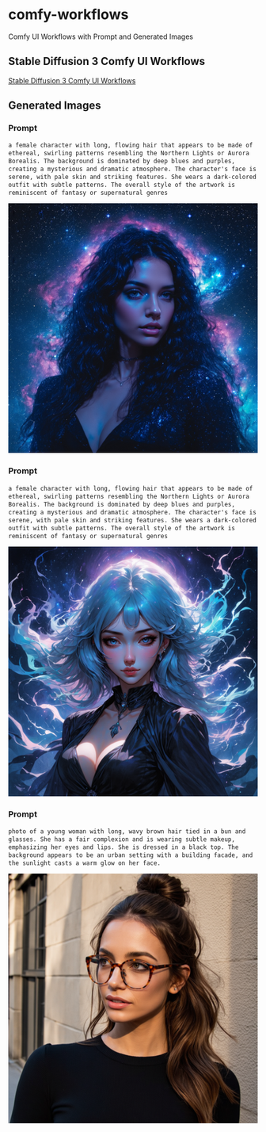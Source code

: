 # comfy-workflows
Comfy UI Workflows with Prompt and Generated Images

## Stable Diffusion 3  Comfy UI Workflows
[Stable Diffusion 3 Comfy UI Workflows](workflows/sd3/sd3_workflow_api.json)
## Generated Images
### Prompt

```
a female character with long, flowing hair that appears to be made of ethereal, swirling patterns resembling the Northern Lights or Aurora Borealis. The background is dominated by deep blues and purples, creating a mysterious and dramatic atmosphere. The character's face is serene, with pale skin and striking features. She wears a dark-colored outfit with subtle patterns. The overall style of the artwork is reminiscent of fantasy or supernatural genres
```
![](workflows/sd3/images/cc5fbc4f-2c41-4e70-8f28-f8ee9d783f01.png)

### Prompt

```
a female character with long, flowing hair that appears to be made of ethereal, swirling patterns resembling the Northern Lights or Aurora Borealis. The background is dominated by deep blues and purples, creating a mysterious and dramatic atmosphere. The character's face is serene, with pale skin and striking features. She wears a dark-colored outfit with subtle patterns. The overall style of the artwork is reminiscent of fantasy or supernatural genres
```
![](workflows/sd3/images/ComfyUI_temp_nfjeq_00001_.png)

### Prompt

```
photo of a young woman with long, wavy brown hair tied in a bun and glasses. She has a fair complexion and is wearing subtle makeup, emphasizing her eyes and lips. She is dressed in a black top. The background appears to be an urban setting with a building facade, and the sunlight casts a warm glow on her face.
```
![](workflows/sd3/images/164c250f-45c7-4cd0-9706-a7d6d3b1b8dd.png)
